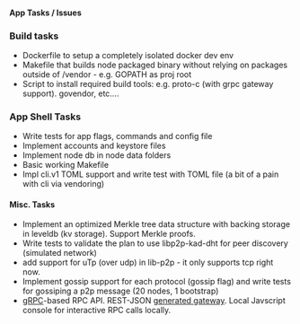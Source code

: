 #### App Tasks / Issues

### Build tasks
- Dockerfile to setup a completely isolated docker dev env
- Makefile that builds node packaged binary without relying on packages outside of /vendor - e.g. GOPATH as proj root
- Script to install required build tools: e.g. proto-c (with grpc gateway support). govendor, etc....

### App Shell Tasks
- Write tests for app flags, commands and config file
- Implement accounts and keystore files
- Implement node db in node data folders
- Basic working Makefile
- Impl cli.v1 TOML support and write test with TOML file (a bit of a pain with cli via vendoring)

#### Misc. Tasks

- Implement an optimized Merkle tree data structure with backing storage in leveldb (kv storage). Support Merkle proofs.
- Write tests to validate the plan to use libp2p-kad-dht for peer discovery (simulated network)
- add support for uTp (over udp) in lib-p2p - it only supports tcp right now.
- Implement gossip support for each protocol (gossip flag) and write tests for gossiping a p2p message (20 nodes, 1 bootstrap)
- [gRPC](https://grpc.io/docs/tutorials/basic/go.html)-based RPC API. REST-JSON [generated gateway](https://github.com/grpc-ecosystem/grpc-gateway). Local Javscript console for interactive RPC calls locally.
 
